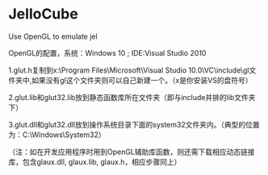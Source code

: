 # JelloCube
Use OpenGL to emulate jel

OpenGL的配置，系统：Windows 10 ; IDE:Visual Studio 2010

1.glut.h复制到x:\Program Files\Microsoft\Visual Studio 10.0\VC\include\gl文件夹中,如果没有gl这个文件夹则可以自己新建一个。（x是你安装VS的盘符号）

2.glut.lib和glut32.lib放到静态函数库所在文件夹（即与include并排的lib文件夹下）

3.glut.dll和glut32.dll放到操作系统目录下面的system32文件夹内。（典型的位置为：C:\Windows\System32）

（注：如在开发应用程序时用到OpenGL辅助库函数，则还需下载相应动态链接库，包含glaux.dll, glaux.lib, glaux.h，相应步骤同上）
